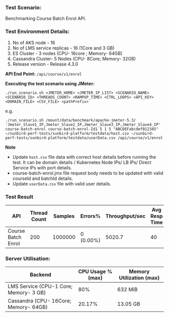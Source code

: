 ### Test Scenario:

Benchmarking Course Batch Enrol API.


### Test Environment Details:
1.  No of AKS node - 16
2.  No of LMS service replicas - 16 (1Core and  3 GB)
3.  ES Cluster - 3 nodes (CPU- 16core ; Memory- 64GB)
4.  Cassandra Cluster- 5 Nodes (CPU- 8Core; Memory- 32GB)
5.  Release version - Release 4.3.0


**API End Point:** 
`/api/course/v1/enrol`


**Executing the test scenario using JMeter:**

```./run_scenario.sh <JMETER_HOME> <JMETER_IP_LIST> <SCENARIO_NAME> <SCENARIO_ID> <THREADS_COUNT> <RAMPUP_TIME> <CTRL_LOOPS> <API_KEY> <DOMAIN_FILE> <CSV_FILE> <pathPrefix>```

e.g.

```./run_scenario.sh /mount/data/benchmark/apache-jmeter-5.3/ 'Jmeter_Slave1_IP,Jmeter_Slave2_IP,Jmeter_Slave3_IP,Jmeter_Slave4_IP' course-batch-enrol course-batch-enrol-Id1 5 1 5 "ABCDEFabcdef012345" ~/sunbird-perf-tests/sunbird-platform/testdata/host.csv ~/sunbird-perf-tests/sunbird-platform/testdata/userData.csv /api/course/v1/enrol```


**Note**
- Update `host.csv` file data with correct host details before running the test. It can be domain details / Kubernetes Node IPs/ LB IPs/ Direct Service IPs with port details.
- course-batch-enrol.jmx file request body needs to be updated with valid courseId and batchId details.
- Update `userData.csv` file with valid user details. 


### Test Result

| API                 | Thread Count  | Samples  | Errors%   | Throughput/sec  |Avg Resp Time|  95th pct | 99th pct |
| ------------------- | ------------- | -------- | --------- | --------------- |-------------|-----------|----------|
| Course Batch Enrol  | 200           | 1000000  | 0 (0.00%) | 5020.7          |       40    |    84   |  91.99   |


### Server Utilisation:
| Backend          | CPU Usage %(max) | Memory Utilization (max) |
| ------------- | ------------- |------------- |
|LMS Service (CPU-1 Core; Memory- 3 GB)  |80% | 632 MiB  |
|Cassandra (CPU- 16Core; Memory- 64GB)| 20.17% |13.05 GB |
